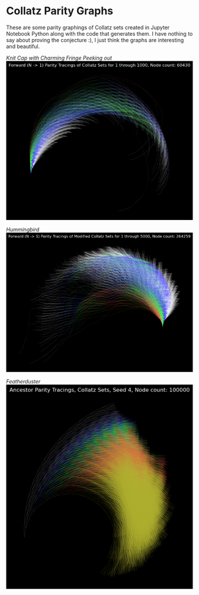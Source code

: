 # Collatz Parity Graphs

These are some parity graphings of Collatz sets created in Jupyter Notebook Python along with the code that generates them.  I have nothing to say about proving the conjecture :), I just think the graphs are interesting and beautiful.

<em>Knit Cap with Charming Fringe Peeking out</em>
![Graph 1](https://github.com/shawn61cp/Collatz-Parity-Graphs/blob/main/graph1.png)

<em>Hummingbird</em>
![Graph 3](https://github.com/shawn61cp/Collatz-Parity-Graphs/blob/main/graph3.png)

<em>Featherduster</em>
![Graph 4](https://github.com/shawn61cp/Collatz-Parity-Graphs/blob/main/graph4.png)
